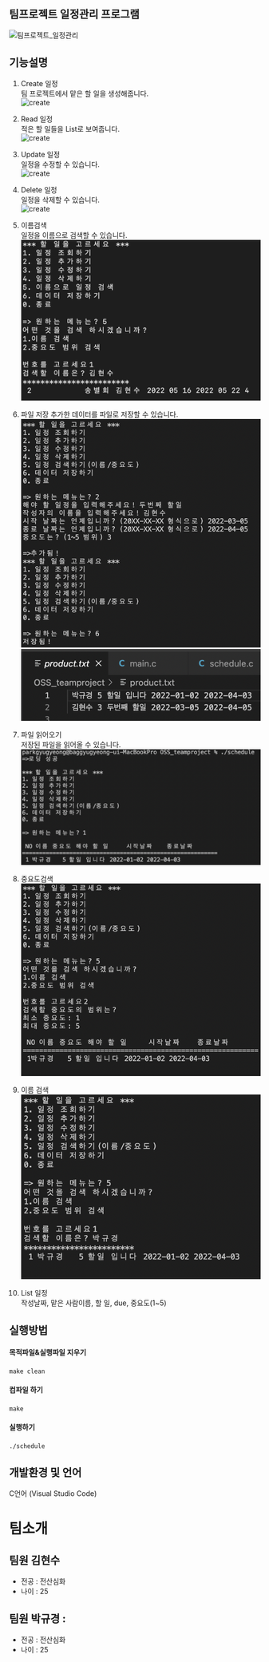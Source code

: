 ## 팀프로젝트 일정관리 프로그램

![팀프로젝트_일정관리](https://cdn.pixabay.com/photo/2015/01/09/11/08/startup-594090_1280.jpg)

## 기능설명
1. Create 일정    
팀 프로젝트에서 맡은 할 일을 생성해줍니다.   
![create](https://github.com/Opensource-Teamproject/OSS_teamproject/blob/main/Screenshots/Create.png)   

2. Read 일정   
적은 할 일들을 List로 보여줍니다.     
![create](https://github.com/Opensource-Teamproject/OSS_teamproject/blob/main/Screenshots/Read.png)   

3. Update 일정  
일정을 수정할 수 있습니다.     
![create](https://github.com/Opensource-Teamproject/OSS_teamproject/blob/main/Screenshots/Update.png)   

4. Delete 일정   
일정을 삭제할 수 있습니다.     
![create](https://github.com/Opensource-Teamproject/OSS_teamproject/blob/main/Screenshots/Delete.png)   

5. 이름검색   
일정을 이름으로 검색할 수 있습니다.     
![create](https://github.com/Opensource-Teamproject/OSS_teamproject/blob/main/Screenshots/Search.png)   

6. 파일 저장
추가한 데이터를 파일로 저장할 수 있습니다.   
![save](https://github.com/Opensource-Teamproject/OSS_teamproject/blob/main/Screenshots/Save1.png)  
![save2](https://github.com/Opensource-Teamproject/OSS_teamproject/blob/main/Screenshots/Save2.png)  

7. 파일 읽어오기   
저장된 파일을 읽어올 수 있습니다.    
![load](https://github.com/Opensource-Teamproject/OSS_teamproject/blob/main/Screenshots/Load.png)  

8. 중요도검색    
![searchIm](https://github.com/Opensource-Teamproject/OSS_teamproject/blob/main/Screenshots/searchIm.png)  

9. 이름 검색     
![searchname](https://github.com/Opensource-Teamproject/OSS_teamproject/blob/main/Screenshots/searchname.png)

10. List 일정   
작성날짜, 맡은 사람이름, 할 일, due, 중요도(1~5)

## 실행방법
#### 목적파일&실행파일 지우기
`make clean`
#### 컴파일 하기
`make`
#### 실행하기
`./schedule`

## 개발환경 및 언어
C언어 (Visual Studio Code)

# 팀소개 

## 팀원 김현수 
- 전공 : 전산심화
- 나이 : 25
## 팀원 박규경 :
- 전공 : 전산심화 
- 나이 : 25
